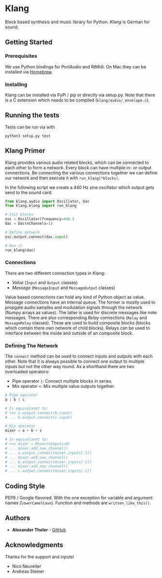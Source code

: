 # Klang

Block based synthesis and music library for Python. *Klang* is German for sound.

## Getting Started

### Prerequisites

We use Python bindings for PortAudio and RtMidi. On Mac they can be installed via [Homebrew](https://brew.sh).

### Installing

Klang can be installed via PyPi / pip or directly via setup.py. Note that there is a C extension which needs to be compiled (`klang/audio/_envelope.c`).

## Running the tests

Tests can be run via with
```
python3 setup.py test
```

## Klang Primer

Klang provides various audio related blocks, which can be connected to each other to form a network. Every block can have multiple in- or output connections. Be connecting the various connections together we can define our network and then execute it with `run_klang(*blocks)`.

In the following script we create a 440 Hz sine oscillator which output gets send to the sound card.

```python
from klang.audio import Oscillator, Dac
from klang.klang import run_klang

# Init blocks
osc = Oscillator(frequency=440.)
dac = Dac(nChannels=1)

# Define network
osc.output.connect(dac.input)

# Run it
run_klang(dac)
```

### Connections

There are two different connection types in Klang:
- *Value* (`Input` and `Output` classes)
- *Message* (`MessageInput` and `MessageOutput` classes)

Value based connections can hold any kind of Python object as value. Message connections have an internal queue.
The former is mostly used to propgate audio samples and modulation signals through the network (Numpy arrays as values). The latter is used for discrete messages like note messages.
There are also corresponding *Relay* connections (`Relay` and `MessageRelay` classes). These are used to build composite blocks (blocks which contain there own network of child blocks). Relays can be used to interface between the inside and outside of an composite block.

### Defining The Network

The `connect` method can be used to connect inputs and outputs with each other. Note that it is always possible to connect one output to multiple inputs but not the other way round. As a shorthand there are two overloaded operators:
- Pipe operator `|`: Connect multiple blocks in series.
- Mix operator `+`: Mix multiple value outputs together.

```python
# Pipe operator
a | b | c

# Is equivalanet to:
# >>> a.output.connect(b.input)
# ... b.output.connect(c.input)
```

```python
# Mix operator
mixer = a + b + c

# Is equivalanet to:
# >>> mixer = Mixer(nInputs=0)
# ... mixer.add_new_channel()
# ... a.output.connect(mixer.inputs[-1])
# ... mixer.add_new_channel()
# ... b.output.connect(mixer.inputs[-1])
# ... mixer.add_new_channel()
# ... c.output.connect(mixer.inputs[-1])
```

## Coding Style

PEP8 / Google flavored. With the one exception for variable and argument names (`lowerCamelCase`). Function and methods are `written_like_this()`.

## Authors

* **Alexander Theler** - [GitHub](https://github.com/atheler)

## Acknowledgments

Thanks for the support and inputs!
- Nico Neureiter
- Andreas Steiner
